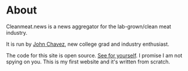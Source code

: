 # About

Cleanmeat.news is a news aggregator for the lab-grown/clean meat industry.

It is run by [John Chavez][1], new college grad and industry enthusiast.

The code for this site is open source. [See for yourself][2]. I promise I am not spying on you. This is my first website and it's written from scratch.

[1]: https://linkedin.com/in/john415chavez
[2]: https://github.com/j0hnchavez/j0hnchavez.github.io
